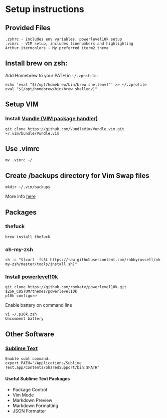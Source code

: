 # Setup instructions

## Provided Files
```
.zshrc - Includes env variables, powerlevel10k setup
.vimrc - VIM setup, includes linenumbers and highlighting
Arthur.itermcolors - My preferred iterm2 theme
```

## Install brew on zsh:
	
Add Homebrew to your PATH in `~/.zprofile`:
```
echo 'eval "$(/opt/homebrew/bin/brew shellenv)"' >> ~/.zprofile
eval "$(/opt/homebrew/bin/brew shellenv)"
```

## Setup VIM
### Install [Vundle (VIM package handler)](https://github.com/VundleVim/Vundle.vim)
```
git clone https://github.com/VundleVim/Vundle.vim.git ~/.vim/bundle/Vundle.vim
```

## Use .vimrc
```
mv .vimrc ~/
```

## Create /backups directory for Vim Swap files
```
mkdir ~/.vim/backups
```
More info [here](https://github.com/neovim/neovim/issues/3498)

## Packages

### thefuck

```brew install thefuck```

### oh-my-zsh 

```
sh -c "$(curl -fsSL https://raw.githubusercontent.com/robbyrussell/oh-my-zsh/master/tools/install.sh)"
```

### Install [powerlevel10k](https://github.com/romkatv/powerlevel10k)

```
git clone https://github.com/romkatv/powerlevel10k.git $ZSH_CUSTOM/themes/powerlevel10k
p10k configure
```

Enable battery on command line
```
vi ~/.p10k.zsh
Uncomment battery
```

## Other Software

### [Sublime Text](https://www.sublimetext.com/)

```
Enable subl command:
export PATH="/Applications/Sublime Text.app/Contents/SharedSupport/bin:$PATH"
```
#### Useful Sublime Text Packages
- Package Control
- Vim Mode
- Markdown Preview
- Markdown Formatting
- JSON Formatter
